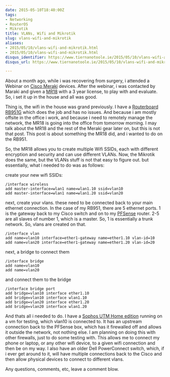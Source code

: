 ```yaml
---
date: 2015-05-10T18:40:00Z
tags:
- Networking
- RouterOS
- Mikrotik
title: VLANs, Wifi and Mikrotik
slug: vlans-wifi-and-mikrotik
aliases:
- 2015/05/10/vlans-wifi-and-mikrotik.html
- 2015/05/10/vlans-wifi-and-mikrotik.html
disqus_identifier: https://www.tiernanotoole.ie/2015/05/10/vlans-wifi-and-mikrotik.html
disqus_url: https://www.tiernanotoole.ie/2015/05/10/vlans-wifi-and-mikrotik.html

---
```

 
 
 
 
 
 
 
 

About a month ago, while i was recovering from surgery, i attended a Webinar on
[Cisco Meraki][1] devices. After the webinar, i was contacted by Maraki and given a [MR18][2] with a 3 year license, to play with and evaluate. So, i set it up in the house and all was good.

Thing is, the wifi in the house was grand previously. I have a [Routerboard RB951G][3] which does the job and has no issues. And because i am mostly offsite in the office i work, and because i need to remotely manage the network, the MR18 is going into the office from tomorrow morning. I may talk about the MR18 and the rest of the Meraki gear later on, but this is not that post. This post is about something the MR18 did, and i wanted to do on the RB951.

So, the MR18 allows you to create multiple Wifi SSIDs, each with different encryption and security and can use different VLANs. Now, the Mikrotik does the same, but the VLANs stuff is not that easy to figure out. but essentially, what i needed to do was as follows:

create your new wifi SSIDs:

    /interface wireless
    add master-interface=wlan1 name=wlan1.10 ssid=vlan10
    add master-interface=wlan1 name=wlan1.20 ssid=vlan20


next, create your vlans. these need to be connected back to your main
ethernet connection. In the case of my RB951, there are 5 ethernet
ports. 1 is the gateway back to my Cisco switch and on to my [PFSense][4] router. 2-5 are all slaves of number 1, which is a master. So, 1 is essentially a trunk network. So, vlans are created on that.

    /interface vlan
    add name=vlan10 interface=ether1-gateway name=ether1.10 vlan-id=10
    add name=vlan20 interface=ether1-gateway name=ether1.20 vlan-id=20

next, a bridge to connect them

    /interface bridge
    add name=vlan10
    add name=vlan20

and connect them to the bridge

    /interface bridge port
    add bridge=vlan10 interface ether1.10
    add bridge=vlan10 interface wlan1.10
    add bridge=vlan20 interface ether1.20
    add bridge=vlan20 interface wlan1.20

And thats all i needed to do. I have a [Sophos UTM Home edition][5] running on a vm for testing, which vlan10 is connected to. It has an upstream connection back to the PFSense box, which has it firewalled off and allows it outside the network, not nothing else. I am planning on doing this with other firewalls, just to do some testing with. This allows me to connect my phone or laptop, or any other wifi device, to a given wifi connection and then be on my way. I also have an older Dell PowerConnect switch, which, if i ever get around to it, will have multiple connections back to the Cisco and then allow physical devices to connect to different vlans.

Any questions, comments, etc, leave a comment blow.

[1]:http://www.meraki.com
[2]:https://meraki.cisco.com/products/wireless/mr18
[3]:http://routerboard.com/RB951G-2HnD
[4]:http://www.pfsense.org
[5]:https://www.sophos.com/en-us/products/free-tools/sophos-utm-home-edition.aspx
